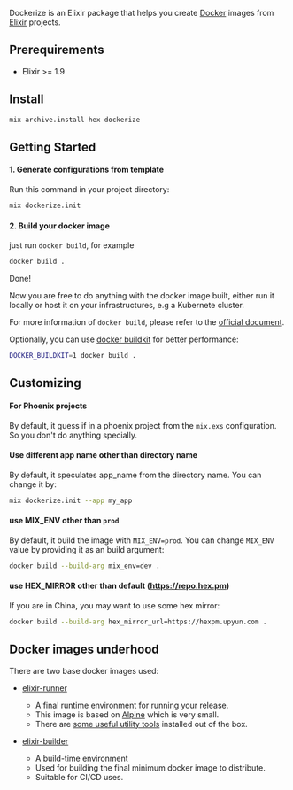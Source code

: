 Dockerize is an Elixir package that helps you create [Docker] images from [Elixir] projects.

## Prerequirements

* Elixir >= 1.9

## Install

```sh
mix archive.install hex dockerize
```
## Getting Started

#### 1. Generate configurations from template

Run this command in your project directory:

```sh
mix dockerize.init
```

#### 2. Build your docker image

just run `docker build`, for example

```sh
docker build .
```

Done!

Now you are free to do anything with the docker image built, either run it locally or host it on your infrastructures, e.g a Kubernete cluster.

For more information of `docker build`, please refer to the [official document](https://docs.docker.com/engine/reference/builder/).

Optionally, you can use [docker buildkit](https://docs.docker.com/develop/develop-images/build_enhancements/) for better performance:

```sh
DOCKER_BUILDKIT=1 docker build .
```

## Customizing

#### For Phoenix projects

By default, it guess if in a phoenix project from the `mix.exs` configuration. So you don't do anything specially.

#### Use different app name other than directory name

By default, it speculates app_name from the directory name. You can change it by:

```sh
mix dockerize.init --app my_app
```

#### use MIX_ENV other than `prod`

By default, it build the image with `MIX_ENV=prod`. You can change `MIX_ENV` value by providing it as an build argument:

```sh
docker build --build-arg mix_env=dev .
```

#### use HEX_MIRROR other than default (https://repo.hex.pm)

If you are in China, you may want to use some hex mirror:

```sh
docker build --build-arg hex_mirror_url=https://hexpm.upyun.com .
```

## Docker images underhood

There are two base docker images used:

* [elixir-runner](https://hub.docker.com/r/qhwa/elixir-runner)
  * A final runtime environment for running your release.
  * This image is based on [Alpine] which is very small.
  * There are [some useful utility tools](https://github.com/qhwa/docker-elixir-runner#features) installed out of the box.

* [elixir-builder](https://hub.docker.com/r/qhwa/elixir-builder)
  * A build-time environment
  * Used for building the final minimum docker image to distribute.
  * Suitable for CI/CD uses.

[Docker]: https://www.docker.com
[Elixir]: https://elixir-lang.org
[Alpine]: https://alpinelinux.org

